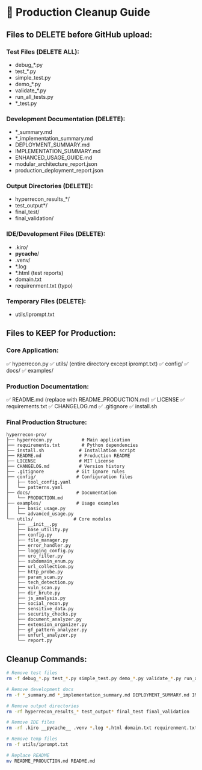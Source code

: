 # 🧹 Production Cleanup Guide

## Files to DELETE before GitHub upload:

### Test Files (DELETE ALL):
- debug_*.py
- test_*.py  
- simple_test.py
- demo_*.py
- validate_*.py
- run_all_tests.py
- *_test.py

### Development Documentation (DELETE):
- *_summary.md
- *_implementation_summary.md
- DEPLOYMENT_SUMMARY.md
- IMPLEMENTATION_SUMMARY.md
- ENHANCED_USAGE_GUIDE.md
- modular_architecture_report.json
- production_deployment_report.json

### Output Directories (DELETE):
- hyperrecon_results_*/
- test_output*/
- final_test/
- final_validation/

### IDE/Development Files (DELETE):
- .kiro/
- __pycache__/
- .venv/
- *.log
- *.html (test reports)
- domain.txt
- requirenment.txt (typo)

### Temporary Files (DELETE):
- utils/iprompt.txt

## Files to KEEP for Production:

### Core Application:
✅ hyperrecon.py
✅ utils/ (entire directory except iprompt.txt)
✅ config/
✅ docs/
✅ examples/

### Production Documentation:
✅ README.md (replace with README_PRODUCTION.md)
✅ LICENSE
✅ requirements.txt
✅ CHANGELOG.md
✅ .gitignore
✅ install.sh

### Final Production Structure:
```
hyperrecon-pro/
├── hyperrecon.py           # Main application
├── requirements.txt        # Python dependencies
├── install.sh             # Installation script
├── README.md              # Production README
├── LICENSE                # MIT License
├── CHANGELOG.md           # Version history
├── .gitignore            # Git ignore rules
├── config/               # Configuration files
│   ├── tool_config.yaml
│   └── patterns.yaml
├── docs/                 # Documentation
│   └── PRODUCTION.md
├── examples/             # Usage examples
│   ├── basic_usage.py
│   └── advanced_usage.py
└── utils/               # Core modules
    ├── __init__.py
    ├── base_utility.py
    ├── config.py
    ├── file_manager.py
    ├── error_handler.py
    ├── logging_config.py
    ├── uro_filter.py
    ├── subdomain_enum.py
    ├── url_collection.py
    ├── http_probe.py
    ├── param_scan.py
    ├── tech_detection.py
    ├── vuln_scan.py
    ├── dir_brute.py
    ├── js_analysis.py
    ├── social_recon.py
    ├── sensitive_data.py
    ├── security_checks.py
    ├── document_analyzer.py
    ├── extension_organizer.py
    ├── gf_pattern_analyzer.py
    ├── unfurl_analyzer.py
    └── report.py
```

## Cleanup Commands:

```bash
# Remove test files
rm -f debug_*.py test_*.py simple_test.py demo_*.py validate_*.py run_all_tests.py

# Remove development docs
rm -f *_summary.md *_implementation_summary.md DEPLOYMENT_SUMMARY.md IMPLEMENTATION_SUMMARY.md ENHANCED_USAGE_GUIDE.md *.json

# Remove output directories
rm -rf hyperrecon_results_* test_output* final_test final_validation

# Remove IDE files
rm -rf .kiro __pycache__ .venv *.log *.html domain.txt requirenment.txt

# Remove temp files
rm -f utils/iprompt.txt

# Replace README
mv README_PRODUCTION.md README.md
```